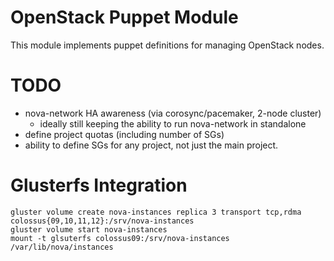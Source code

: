 
# OpenStack Puppet Module

This module implements puppet definitions for managing OpenStack nodes.


# TODO

- nova-network HA awareness (via corosync/pacemaker, 2-node cluster)
  - ideally still keeping the ability to run nova-network in standalone
- define project quotas (including number of SGs)
- ability to define SGs for any project, not just the main project.

# Glusterfs Integration

    gluster volume create nova-instances replica 3 transport tcp,rdma colossus{09,10,11,12}:/srv/nova-instances
    gluster volume start nova-instances
    mount -t glsuterfs colossus09:/srv/nova-instances /var/lib/nova/instances
